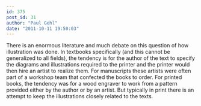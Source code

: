 ```yaml
---
id: 375
post_id: 31
author: "Paul Gehl"
date: "2011-10-11 19:50:03"
---
```

There is an enormous literature and much debate on this question of how illustration was done. In textbooks specifically (and this cannot be generalized to all fields), the tendency is for the author of the text to specify the diagrams and illustrations required to the printer and the printer would then hire an artist to realize them. For manuscripts these artists were often part of a workshop team that confected the books to order. For printed books, the tendency was for a wood engraver to work from a pattern provided either by the author or by an artist. But typically in print there is an attempt to keep the illustrations closely related to the texts.

